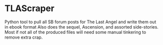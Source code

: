 # TLAScraper
Python tool to pull all SB forum posts for The Last Angel and write them out in ebook format
Also does the sequel, Ascension, and assorted side-stories.
Most if not all of the produced files will need some manual tinkering to remove extra crap.